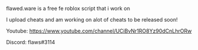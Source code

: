 flawed.ware is a free fe roblox script that i work on

I upload cheats and am working on alot of cheats to be released soon!

Youtube: https://www.youtube.com/channel/UCiBvNr1RO8Yz90dCnLhrORw

Discord: flaws#3114
